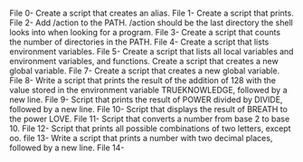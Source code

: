 File 0- Create a script that creates an alias.
File 1- Create a script that prints.
File 2- Add /action to the PATH. /action should be the last directory the shell looks into when looking for a program.
File 3- Create a script that counts the number of directories in the PATH.
File 4- Create a script that lists environment variables.
File 5- Create a script that lists all local variables and environment variables, and functions.
Create a script that creates a new global variable.
File 7- Create a script that creates a new global variable.
File 8- Write a script that prints the result of the addition of 128 with the value stored in the environment variable TRUEKNOWLEDGE, followed by a new line.
File 9- Script that prints the result of POWER divided by DIVIDE, followed by a new line.
File 10- Script that displays the result of BREATH to the power LOVE.
File 11- Script that converts a number from base 2 to base 10.
File 12- Script that prints all possible combinations of two letters, except oo.
file 13- Write a script that prints a number with two decimal places, followed by a new line.
File 14- 





 





